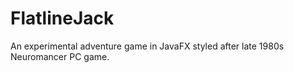 # FlatlineJack
An experimental adventure game in JavaFX styled after late 1980s Neuromancer PC game.
